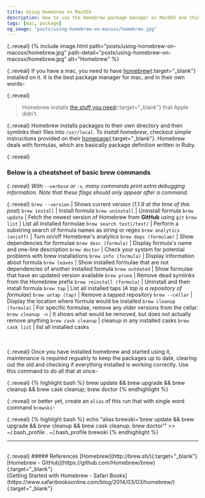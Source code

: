 ```yaml
---
title: Using Homebrew on MacOSX
description: How to use the Homebrew package manager on MacOSX and things to keep in mind while using it.
tags: [mac, package]
og_image: "posts/using-homebrew-on-macosx/homebrew.jpg"
---
```


{:.reveal}
{% include image.html path="posts/using-homebrew-on-macosx/homebrew.jpg" path-detail="posts/using-homebrew-on-macosx/homebrew.jpg" alt="Homebrew" %}

{:.reveal}
If you have a mac, you need to have [homebrew](http://brew.sh/){:target="_blank"} installed on it. It is the best package manager for mac, and in their own words-

{:.reveal}
> Homebrew installs [the stuff you need](https://github.com/Homebrew/homebrew-core/tree/master/Formula){:target="_blank"} that Apple didn’t.

{:.reveal}
Homebrew installs packages to their own directory and then symlinks their files into `/usr/local`. To _install homebrew_, checkout simple instructions provided on their [homepage](http://brew.sh/){:target="_blank"}. Homebrew deals with formulas, which are basically package definition written in Ruby.

{:.reveal}
### Below is a cheatsheet of basic brew commands

{:.reveal}
_With `--verbose` or `-v`, many commands print extra debugging information. Note that these flags should only appear after a command._

{:.reveal}
`brew --version` | Shows current version (_1.1.9 at the time of this post_)
`brew install` | Install formula
`brew uninstall` | Uninstall formula
`brew update` | Fetch the newest version of Homebrew from __GitHub__ using `git`
`brew list` | List all installed formulae
`brew search text|/text/` | Perform a substring search of formula names as string or regex
`brew analytics (on|off)` | Turn on/off Homebrew's analytics
`brew deps (formulae)` | Show dependencies for formulae
`brew desc (formula)` | Display formula's name and one-line description
`brew doctor` | Check your system for potential problems with brew installations
`brew info (formula)` | Display information about formula
`brew leaves` | Show installed formulae that are not dependencies of another installed formula
`brew outdated` | Show formulae that have an updated version available
`brew prune` | Remove dead symlinks from the Homebrew prefix
`brew reinstall (formula)` | Uninstall and then install formula
`brew tap` | List all installed taps (_A tap is a repository of formulae_)
`brew untap (tap)` | Remove a tapped repository
`brew --cellar` | Display the location where formula would be installed
`brew cleanup (formula)` | For specific formulae, remove any older versions from the cellar.
`brew cleanup -n` | It shows what would be removed, but does not actually remove anything
`brew cask cleanup` | cleanup in any installed casks
`brew cask list` | list all installed casks

<br>
<br>
{:.reveal}
Once you have installed homebrew and started using it, maintenance is required regualrly to keep the packages up to date, clearing out the old and checking if everything installed is working correctly. Use this command to do all that at once-

{:.reveal}
{% highlight bash %}
brew update && brew upgrade && brew cleanup && brew cask cleanup; brew doctor
{% endhighlight %}

{:.reveal}
or better yet, create an `alias` of this run that with single word command `brewski`-

{:.reveal}
{% highlight bash %}
echo "alias brewski='brew update && brew upgrade && brew cleanup && brew cask cleanup; brew doctor'" >> ~/.bash_profile
. ~/.bash_profile
brewski
{% endhighlight %}


---
<br>
{:.reveal}
##### References
[Homebrew](http://brew.sh/){:target="_blank"}
<br>
[Homebrew - GitHub](https://github.com/Homebrew/brew){:target="_blank"}
<br>
[Getting Started with Homebrew - Safari Books](https://www.safaribooksonline.com/blog/2014/03/03/homebrew/){:target="_blank"}


